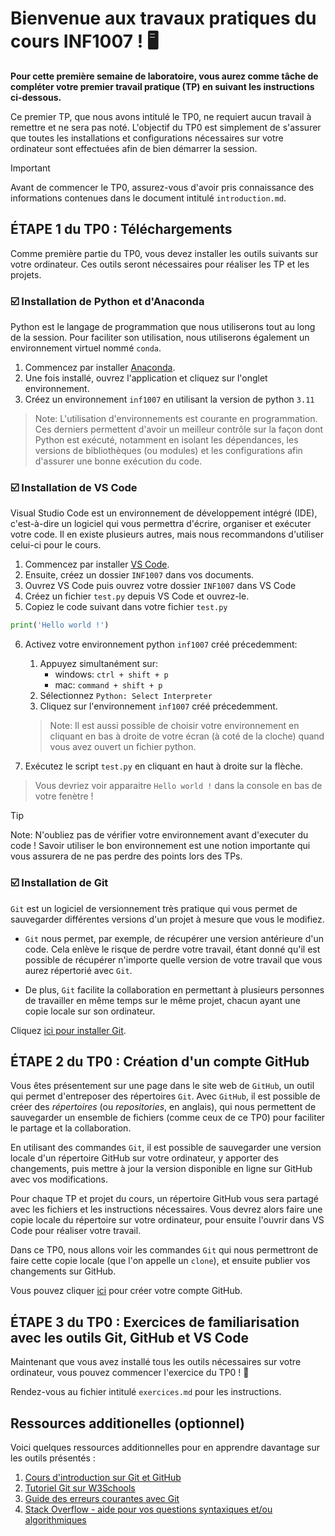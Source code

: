 # Bienvenue aux travaux pratiques du cours INF1007 ! 🖥️

**Pour cette première semaine de laboratoire, vous aurez comme tâche de compléter votre premier travail pratique (TP) en suivant les instructions ci-dessous.**

Ce premier TP, que nous avons intitulé le TP0, ne requiert aucun travail à remettre et ne sera pas noté. L'objectif du TP0 est simplement de s'assurer que toutes les installations et configurations nécessaires sur votre ordinateur sont effectuées afin de bien démarrer la session. 

> [!IMPORTANT]
> Avant de commencer le TP0, assurez-vous d'avoir pris connaissance des informations contenues dans le document intitulé `introduction.md`. 

## ÉTAPE 1 du TP0 : Téléchargements

Comme première partie du TP0, vous devez installer les outils suivants sur votre ordinateur. Ces outils seront nécessaires pour réaliser les TP et les projets.

### ☑️ Installation de Python et d'Anaconda

Python est le langage de programmation que nous utiliserons tout au long de la session. Pour faciliter son utilisation, nous utiliserons également un environnement virtuel nommé `conda`.

1. Commencez par installer [Anaconda](https://www.anaconda.com/download/success).
2. Une fois installé, ouvrez l'application et cliquez sur l'onglet environnement.
3. Créez un environnement `inf1007` en utilisant la version de python `3.11`

> Note: L'utilisation d'environnements est courante en programmation. Ces derniers permettent d'avoir un meilleur contrôle sur la façon dont Python est exécuté, notamment en isolant les dépendances, les versions de bibliothèques (ou modules) et les configurations afin d'assurer une bonne exécution du code.

### ☑️ Installation de VS Code

Visual Studio Code est un environnement de développement intégré (IDE), c'est-à-dire un logiciel qui vous permettra d'écrire, organiser et exécuter votre code. Il en existe plusieurs autres, mais nous recommandons d'utiliser celui-ci pour le cours. 

1. Commencez par installer [VS Code](https://code.visualstudio.com/).
2. Ensuite, créez un dossier `INF1007` dans vos documents.
3. Ouvrez VS Code puis ouvrez votre dossier `INF1007` dans VS Code
4. Créez un fichier `test.py` depuis VS Code et ouvrez-le.
5. Copiez le code suivant dans votre fichier `test.py`

```python
print('Hello world !')
```
6. Activez votre environnement python `inf1007` créé précedemment:
    1. Appuyez simultanément sur:
        - windows: `ctrl + shift + p` 
        - mac: `command + shift + p`
    2. Sélectionnez `Python: Select Interpreter`
    3. Cliquez sur l'environnement `inf1007` créé précedemment.

    > Note: Il est aussi possible de choisir votre environnement en cliquant en bas à droite de votre écran (à coté de la cloche) quand vous avez ouvert un fichier python.

7. Exécutez le script `test.py` en cliquant en haut à droite sur la flèche.
> Vous devriez voir apparaitre `Hello world !` dans la console en bas de votre fenètre !

> [!Tip]
> Note: N'oubliez pas de vérifier votre environnement avant d'executer du code ! Savoir utiliser le bon environnement est une notion importante qui vous assurera de ne pas perdre des points lors des TPs. 

### ☑️ Installation de Git

`Git` est un logiciel de versionnement très pratique qui vous permet de sauvegarder différentes versions d'un projet à mesure que vous le modifiez. 

- `Git` nous permet, par exemple, de récupérer une version antérieure d'un code. Cela enlève le risque de perdre votre travail, étant donné qu'il est possible de récupérer n'importe quelle version de votre travail que vous aurez répertorié avec `Git`. 

- De plus, `Git` facilite la collaboration en permettant à plusieurs personnes de travailler en même temps sur le même projet, chacun ayant une copie locale sur son ordinateur. 

Cliquez [ici pour installer Git](https://git-scm.com/).

## ÉTAPE 2 du TP0 : Création d'un compte GitHub 

Vous êtes présentement sur une page dans le site web de `GitHub`, un outil qui permet d'entreposer des répertoires `Git`. Avec `GitHub`, il est possible de créer des *répertoires* (ou *repositories*, en anglais), qui nous permettent de sauvegarder un ensemble de fichiers (comme ceux de ce TP0) pour faciliter le partage et la collaboration. 

En utilisant des commandes `Git`, il est possible de sauvegarder une version locale d'un répertoire GitHub sur votre ordinateur, y apporter des changements, puis mettre à jour la version disponible en ligne sur GitHub avec vos modifications. 

Pour chaque TP et projet du cours, un répertoire GitHub vous sera partagé avec les fichiers et les instructions nécessaires. Vous devrez alors faire une copie locale du répertoire sur votre ordinateur, pour ensuite l'ouvrir dans VS Code pour réaliser votre travail. 

Dans ce TP0, nous allons voir les commandes `Git` qui nous permettront de faire cette copie locale (que l'on appelle un `clone`), et ensuite publier vos changements sur GitHub. 

Vous pouvez cliquer [ici](https://github.com) pour créer votre compte GitHub. 

## ÉTAPE 3 du TP0 : Exercices de familiarisation avec les outils Git, GitHub et VS Code

Maintenant que vous avez installé tous les outils nécessaires sur votre ordinateur, vous pouvez commencer l'exercice du TP0 ! :tada:

Rendez-vous au fichier intitulé `exercices.md` pour les instructions. 

## Ressources additionelles (optionnel)

Voici quelques ressources additionnelles pour en apprendre davantage sur les outils présentés :

1. [Cours d'introduction sur Git et GitHub](https://emdupre.github.io/git-course/)
2. [Tutoriel Git sur W3Schools](https://www.w3schools.com/git/)
3. [Guide des erreurs courantes avec Git](https://dangitgit.com/)
4. [Stack Overflow - aide pour vos questions syntaxiques et/ou algorithmiques](https://stackoverflow.com/)









